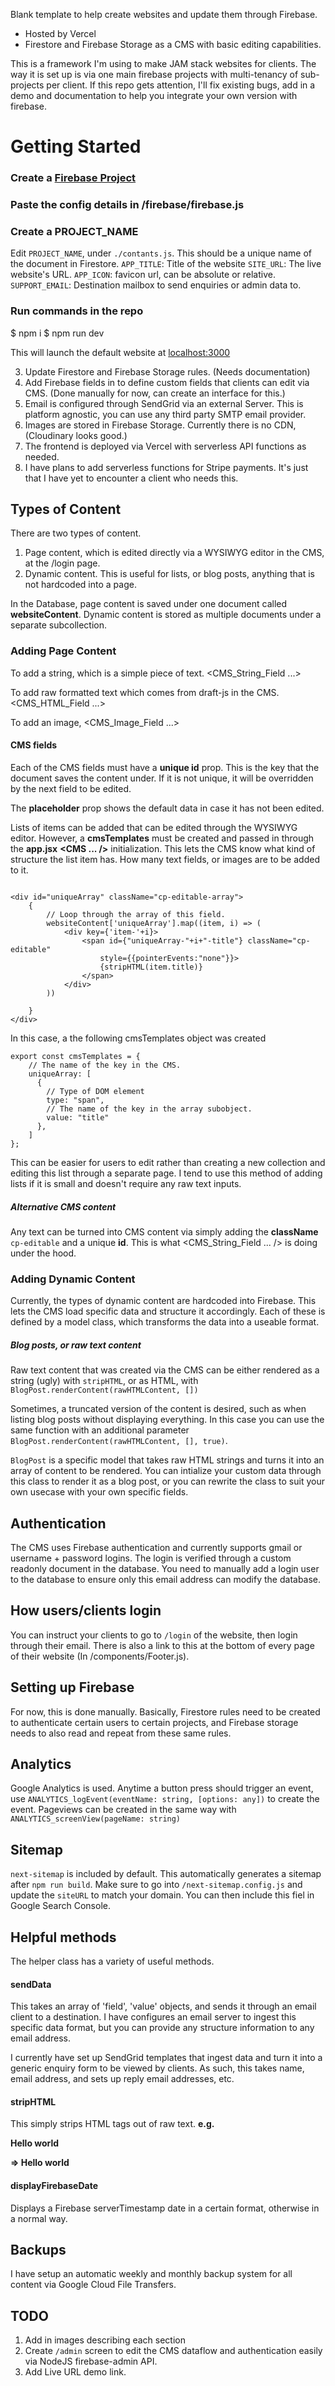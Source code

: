 Blank template to help create websites and update them through Firebase.

- Hosted by Vercel
- Firestore and Firebase Storage as a CMS with basic editing capabilities.

This is a framework I'm using to make JAM stack websites for clients. 
The way it is set up is via one main firebase projects with multi-tenancy of sub-projects per client.
If this repo gets attention, I'll fix existing bugs, add in a demo and documentation to help you integrate your own version with firebase.

# Getting Started

### Create a [Firebase Project](https://console.firebase.google.com/)

### Paste the config details in /firebase/firebase.js

### Create a PROJECT_NAME
Edit `PROJECT_NAME`, under `./contants.js`. This should be a unique name of the document in Firestore.
`APP_TITLE`: Title of the website
`SITE_URL`: The live website's URL.
`APP_ICON`: favicon url, can be absolute or relative.
`SUPPORT_EMAIL`: Destination mailbox to send enquiries or admin data to.

### Run commands in the repo
$ npm i
$ npm run dev

This will launch the default website at [localhost:3000](http://localhost:3000)

3. Update Firestore and Firebase Storage rules. (Needs documentation)
4. Add Firebase fields in to define custom fields that clients can edit via CMS. (Done manually for now, can create an interface for this.)
5. Email is configured through SendGrid via an external Server. This is platform agnostic, you can use any third party SMTP email provider.
6. Images are stored in Firebase Storage. Currently there is no CDN, (Cloudinary looks good.)
7. The frontend is deployed via Vercel with serverless API functions as needed.
8. I have plans to add serverless functions for Stripe payments. It's just that I have yet to encounter a client who needs this.

## Types of Content

There are two types of content. 
1. Page content, which is edited directly via a WYSIWYG editor in the CMS, at the /login page. 
1. Dynamic content. This is useful for lists, or blog posts, anything that is not hardcoded into a page.

In the Database, page content is saved under one document called __websiteContent__. Dynamic content is stored as multiple documents under a separate subcollection.

### Adding Page Content

To add a string, which is a simple piece of text.
<CMS_String_Field ...>

To add raw formatted text which comes from draft-js in the CMS.
<CMS_HTML_Field ...>

To add an image,
<CMS_Image_Field ...>

#### CMS fields

Each of the CMS fields must have a __unique id__ prop. This is the key that the document saves the content under. If it is not unique, it will be overridden by the next field to be edited. 

The __placeholder__ prop shows the default data in case it has not been edited.

Lists of items can be added that can be edited through the WYSIWYG editor.
However, a __cmsTemplates__ must be created and passed in through the __app.jsx__ __<CMS ... />__ initialization. This lets the CMS know what kind of structure the list item has. How many text fields, or images are to be added to it.

```

<div id="uniqueArray" className="cp-editable-array">
    { 
        // Loop through the array of this field.
        websiteContent['uniqueArray'].map((item, i) => (
            <div key={'item-'+i}>
                <span id={"uniqueArray-"+i+"-title"} className="cp-editable" 
                    style={{pointerEvents:"none"}}>
                    {stripHTML(item.title)}
                </span>
            </div>
        ))

    }
</div>

```

In this case, a the following cmsTemplates object was created
```
export const cmsTemplates = {
    // The name of the key in the CMS.
    uniqueArray: [
      {
        // Type of DOM element
        type: "span", 
        // The name of the key in the array subobject.
        value: "title"
      },
    ]
};
```

This can be easier for users to edit rather than creating a new collection and editing this list through a separate page. I tend to use this method of adding lists if it is small and doesn't require any raw text inputs.

##### Alternative CMS content

Any text can be turned into CMS content via simply adding the __className__ `cp-editable` and a unique __id__. This is what <CMS_String_Field ... /> is doing under the hood.

### Adding Dynamic Content

Currently, the types of dynamic content are hardcoded into Firebase. This lets the CMS load specific data and structure it accordingly. Each of these is defined by a model class, which transforms the data into a useable format.

##### Blog posts, or raw text content

Raw text content that was created via the CMS can be either rendered as a string (ugly) with `stripHTML`, or as HTML, with `BlogPost.renderContent(rawHTMLContent, [])`

Sometimes, a truncated version of the content is desired, such as when listing blog posts without displaying everything. In this case you can use the same function with an additional parameter `BlogPost.renderContent(rawHTMLContent, [], true)`.

`BlogPost` is a specific model that takes raw HTML strings and turns it into an array of content to be rendered. You can intialize your custom data through this class to render it as a blog post, or you can rewrite the class to suit your own usecase with your own specific fields.

## Authentication

The CMS uses Firebase authentication and currently supports gmail or username + password logins. The login is verified through a custom readonly document in the database. You need to manually add a login user to the database to ensure only this email address can modify the database. 

## How users/clients login

You can instruct your clients to go to `/login` of the website, then login through their email.
There is also a link to this at the bottom of every page of their website (In /components/Footer.js).

## Setting up Firebase

For now, this is done manually. Basically, Firestore rules need to be created to authenticate certain users to certain projects, and Firebase storage needs to also read and repeat from these same rules.

## Analytics

Google Analytics is used. Anytime a button press should trigger an event, use `ANALYTICS_logEvent(eventName: string, [options: any])` to create the event.
Pageviews can be created in the same way with `ANALYTICS_screenView(pageName: string)`

## Sitemap

`next-sitemap` is included by default. This automatically generates a sitemap after `npm run build`.
Make sure to go into `/next-sitemap.config.js` and update the `siteURL` to match your domain. You can then include this fiel in Google Search Console.

## Helpful methods

The helper class has a variety of useful methods. 

#### sendData

This takes an array of 'field', 'value' objects, and sends it through an email client to a destination. I have configures an email server to ingest this specific data format, but you can provide any structure information to any email address.

I currently have set up SendGrid templates that ingest data and turn it into a generic enquiry form to be viewed by clients. As such, this takes name, email address, and sets up reply email addresses, etc.


#### stripHTML
This simply strips HTML tags out of raw text.
__e.g. <p>Hello world</p> => Hello world__

#### displayFirebaseDate
Displays a Firebase serverTimestamp date in a certain format, otherwise in a normal way.

## Backups

I have setup an automatic weekly and monthly backup system for all content via Google Cloud File Transfers.

## TODO

1. Add in images describing each section
1. Create `/admin` screen to edit the CMS dataflow and authentication easily via NodeJS firebase-admin API.
1. Add Live URL demo link.
